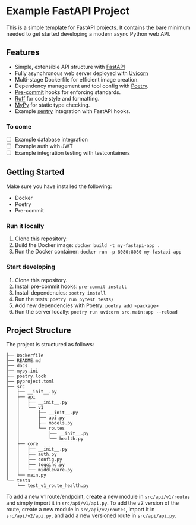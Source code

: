 # Example FastAPI Project


This is a simple template for FastAPI projects. 
It contains the bare minimum needed to get started developing a modern async Python web API.

## Features

- Simple, extensible API structure with [FastAPI](https://github.com/tiangolo/fastapi)
- Fully asynchronous web server deployed with [Uvicorn](https://github.com/encode/uvicorn)
- Multi-stage Dockerfile for efficient image creation.
- Dependency management and tool config with [Poetry](https://github.com/python-poetry/poetry).
- [Pre-commit](https://github.com/pre-commit/pre-commit) hooks for enforcing standards.
- [Ruff](https://github.com/astral-sh/ruff) for code style and formatting.
- [MyPy](https://github.com/python/mypy) for static type checking.
- Example [sentry](https://github.com/getsentry/sentry) integration with FastAPI hooks.

### To come

- [ ] Example database integration
- [ ] Example auth with JWT
- [ ] Example integration testing with testcontainers

## Getting Started

Make sure you have installed the following:

- Docker
- Poetry
- Pre-commit

### Run it locally

1. Clone this repository:
2. Build the Docker image: `docker build -t my-fastapi-app .`
3. Run the Docker container: `docker run -p 8080:8080 my-fastapi-app`


### Start developing

1. Clone this repository.
2. Install pre-commit hooks: `pre-commit install`
3. Install dependencies: `poetry install`
4. Run the tests: `poetry run pytest tests/`
5. Add new dependencies with Poetry: `poetry add <package>`
6. Run the server locally: `poetry run uvicorn src.main:app --reload`

## Project Structure
The project is structured as follows:
```shell
├── Dockerfile
├── README.md
├── docs
├── mypy.ini
├── poetry.lock
├── pyproject.toml
├── src
│   ├── __init__.py
│   ├── api
│   │   ├── __init__.py
│   │   └── v1
│   │       ├── __init__.py
│   │       ├── api.py
│   │       ├── models.py
│   │       └── routes
│   │           ├── __init__.py
│   │           └── health.py
│   ├── core
│   │   ├── __init__.py
│   │   ├── auth.py
│   │   ├── config.py
│   │   ├── logging.py
│   │   └── middleware.py
│   └── main.py
└── tests
    └── test_v1_route_health.py
```

To add a new v1 route/endpoint, create a new module in `src/api/v1/routes` and simply import it in `src/api/v1/api.py`.
To add the v2 version of the route, create a new module in `src/api/v2/routes`, import it in `src/api/v2/api.py`, and add a new versioned route in `src/api/api.py`.